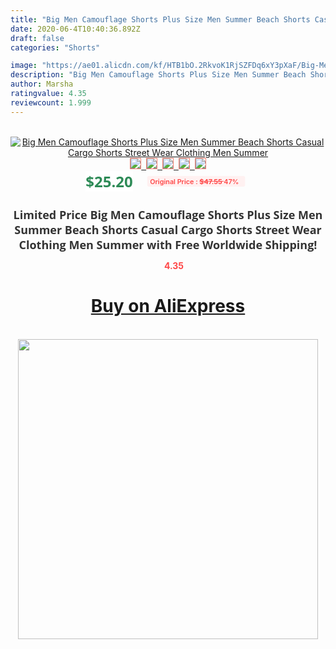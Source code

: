 ```yaml
---
title: "Big Men Camouflage Shorts Plus Size Men Summer Beach Shorts Casual Cargo Shorts Street Wear Clothing Men Summer"
date: 2020-06-4T10:40:36.892Z
draft: false
categories: "Shorts"

image: "https://ae01.alicdn.com/kf/HTB1bO.2RkvoK1RjSZFDq6xY3pXaF/Big-Men-Camouflage-Shorts-Plus-Size-Men-Summer-Beach-Shorts-Casual-Cargo-Shorts-Street-Wear-Clothing.jpg"
description: "Big Men Camouflage Shorts Plus Size Men Summer Beach Shorts Casual Cargo Shorts Street Wear Clothing Men Summer"
author: Marsha
ratingvalue: 4.35
reviewcount: 1.999
---
```

<br>
<div style="text-align: center;">
<a href="https://s.click.aliexpress.com/e/_A7Ri9n" target="_blank" rel="nofollow noopener noreferrer"><img alt="Big Men Camouflage Shorts Plus Size Men Summer Beach Shorts Casual Cargo Shorts Street Wear Clothing Men Summer" class="magnifier-image" src="https://ae01.alicdn.com/kf/HTB1bO.2RkvoK1RjSZFDq6xY3pXaF/Big-Men-Camouflage-Shorts-Plus-Size-Men-Summer-Beach-Shorts-Casual-Cargo-Shorts-Street-Wear-Clothing.jpg_640x640.jpg">
<br>
<img style="border:1px solid salmon" src="https://ae01.alicdn.com/kf/HTB1bO.2RkvoK1RjSZFDq6xY3pXaF/Big-Men-Camouflage-Shorts-Plus-Size-Men-Summer-Beach-Shorts-Casual-Cargo-Shorts-Street-Wear-Clothing.jpg_120x120.jpg">&nbsp;&nbsp;<img style="border:1px solid salmon" src="https://ae01.alicdn.com/kf/HTB12rQ.RgHqK1RjSZFkq6x.WFXax/Big-Men-Camouflage-Shorts-Plus-Size-Men-Summer-Beach-Shorts-Casual-Cargo-Shorts-Street-Wear-Clothing.jpg_120x120.jpg">&nbsp;&nbsp;<img style="border:1px solid salmon" src="_120x120.jpg">&nbsp;&nbsp;<img style="border:1px solid salmon" src="_120x120.jpg">&nbsp;&nbsp;<img style="border:1px solid salmon" src="https://ae01.alicdn.com/kf/HTB1utZURgDqK1RjSZSyq6yxEVXa2/Big-Men-Camouflage-Shorts-Plus-Size-Men-Summer-Beach-Shorts-Casual-Cargo-Shorts-Street-Wear-Clothing.jpg_120x120.jpg"></a></div><br0>
<div style="text-align: center;"><span style="background-color: white; border: 0px; box-sizing: border-box; color: seagreen; display: inline-block; font-family: &quot;open sans&quot; , &quot;arial&quot; , &quot;helvetica&quot; , sans-serif , &quot;heiti&quot;; font-size: 24px; font-stretch: inherit; font-weight: 700; line-height: inherit; margin: 0px 10px 0px 0px; padding: 0px; vertical-align: middle;">$25.20 </span>
<span style="background: rgb(255 , 241 , 241); border-radius: 3px; border: 0px; box-sizing: border-box; color: #ff4747; display: inline-block; font-family: inherit; font-size: 12px; font-stretch: inherit; font-style: inherit; font-variant: inherit; font-weight: 600; line-height: inherit; margin: 0px; padding: 2px 5px; transform: scale(0.9); vertical-align: middle;">Original Price : <b style="text-decoration: line-through;">$47.55 </b> 47%&nbsp;&nbsp;</span></div>
<h1 style="color: #333333; display: inline-block; font-family: &quot;open sans&quot; , &quot;arial&quot; , &quot;helvetica&quot; , sans-serif , &quot;heiti&quot;; font-size: 18px; font-stretch: inherit; font-weight: 700; text-align: center;">Limited Price Big Men Camouflage Shorts Plus Size Men Summer Beach Shorts Casual Cargo Shorts Street Wear Clothing Men Summer with Free Worldwide Shipping!</h1>
<div style="color: #ff4747; text-align: center;">
<img src="https://4.bp.blogspot.com/-M0ZcTcb-5uY/XleCXlxnR4I/AAAAAAAAAEc/OrjgMkXV1oMQFaCRZj5HQwOCBcu3w1FegCPcBGAYYCw/s1600/star.png" style="height: 15px;">&nbsp;<b>4.35</b></div>
<div class="button_cont" align="center"><a class="buynow_a" href="https://s.click.aliexpress.com/e/_A7Ri9n" target="_blank" rel="nofollow noopener noreferrer"><H1>Buy on AliExpress</H1></a></div><br>
<div class="separator" style="clear: both; text-align: center;">
<img src="https://lh3.googleusercontent.com/-pTy5HemUv9M/XlePHvY0dAI/AAAAAAAAAE4/0nX5iRUoIWY8eMW9Dpxeirr157OZliDIgCLcBGAsYHQ/s1600/badge.gif" width="480">
</div>
